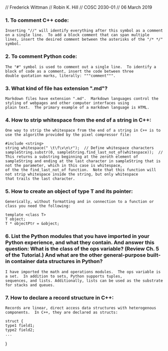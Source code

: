 // Frederick Wittman
// Robin K. Hill
// COSC 2030-01
// 06 March 2019

### 1.  To comment C++ code:

    Inserting "//" will identify everything after this symbol as a comment on a single line.  To add a block comment that can span multiple lines, insert the desired comment between the asterisks of the "/* */" symbol.
    
### 2.  To comment Python code:

    The "#" symbol is used to comment out a single line.  To identify a block of code as a comment, insert the code between three
    double quotation marks, literally: """comment""".
    
### 3.  What kind of file has extension ".md"?

    Markdown files have extension ".md".  Markdown languages control the styling of webpages and other computer interfaces using
    plain text.  The primary example of a markdown language is HTML.
    
### 4.  How to strip whitespace from the end of a string in C++:
    
    One way to strip the whitespace from the end of a string in C++ is to use the algorithm provided by the pixel compressor file:
    
    #include <string>
    string whitespace(" \t\f\v\n\r");  // Define whitespace characters
    sampleString.substr(0, sampleString.find_last_not_of(whitespace));  // This returns a substring beginning at the zeroth element of 
    sampleString and ending at the last character in sampleString that is not the parameter, which in this case is whitespace,
    of the the find_last_not_of function.  Note that this function will not strip whitespace inside the string, but only whitespace
    that trails the last character.

### 5.  How to create an object of type T and its pointer:

    Generically, without formatting and in connection to a function or class you need the following:

    template <class T>
    T object;
    T * objectPtr = &object;
    
### 6.  List the Python modules that you have imported in your Python experience, and what they contain. And answer this question: What is the class of the ops variable? (Review Ch. 5 of the Tutorial.) And what are the other general-purpose built-in container data structures in Python?
    
    I have imported the math and operations modules.  The ops variable is a set.  In addition to sets, Python supports tuples,
    sequences, and lists. Additionally, lists can be used as the substrate for stacks and queues.

### 7.  How to declare a record structure in C++:

    Records are linear, direct access data structures with heterogenous components.  In C++, they are declared as structs:

    struct {
    type1 field1; 
    type2 field2;
    ...
}
